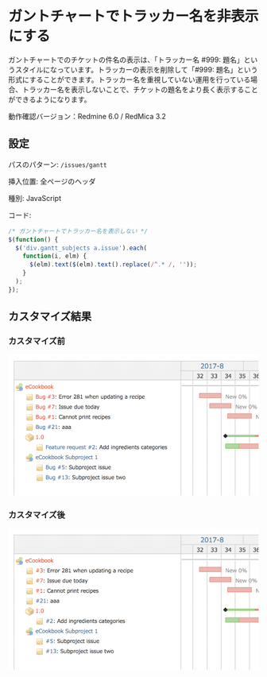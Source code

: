 # ガントチャートでトラッカー名を非表示にする

ガントチャートでのチケットの件名の表示は、「トラッカー名 #999: 題名」というスタイルになっています。トラッカーの表示を削除して「#999: 題名」という形式にすることができます。トラッカー名を重視していない運用を行っている場合、トラッカー名を表示しないことで、チケットの題名をより長く表示することができるようになります。

動作確認バージョン：Redmine 6.0 / RedMica 3.2


## 設定

パスのパターン: `/issues/gantt`

挿入位置: 全ページのヘッダ

種別: JavaScript

コード:

``` javascript
/* ガントチャートでトラッカー名を表示しない */
$(function() {
  $('div.gantt_subjects a.issue').each(
    function(i, elm) {
      $(elm).text($(elm).text().replace(/^.* /, ''));
    }
  );
});
```

## カスタマイズ結果

### カスタマイズ前

![](gantt-remove-tracker-name-before@2x.png)

### カスタマイズ後

![](gantt-remove-tracker-name-after@2x.png)

